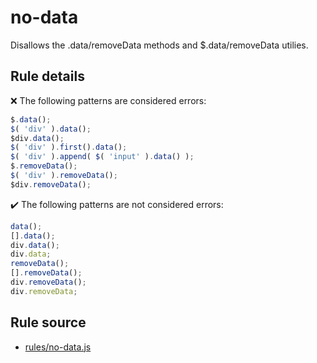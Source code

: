# no-data

Disallows the .data/removeData methods and $.data/removeData utilies.

## Rule details

❌ The following patterns are considered errors:
```js
$.data();
$( 'div' ).data();
$div.data();
$( 'div' ).first().data();
$( 'div' ).append( $( 'input' ).data() );
$.removeData();
$( 'div' ).removeData();
$div.removeData();
```

✔️ The following patterns are not considered errors:
```js
data();
[].data();
div.data();
div.data;
removeData();
[].removeData();
div.removeData();
div.removeData;
```
## Rule source

* [rules/no-data.js](../rules/no-data.js)
